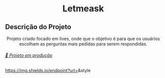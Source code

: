 <h1 align="center">Letmeask</h1>

## Descrição do Projeto
<p align="center">Projeto criado focado em lives, onde que o objetivo é para que os usuários escolham as perguntas mais pedidas para serem respondidas.</p>

<h6>
    <a href="https://letmeask-nlw-3bdf8.web.app/">🔗 Projeto em produção</a>
</h6>

https://img.shields.io/endpoint?url=<URL>&style<STYLE>
